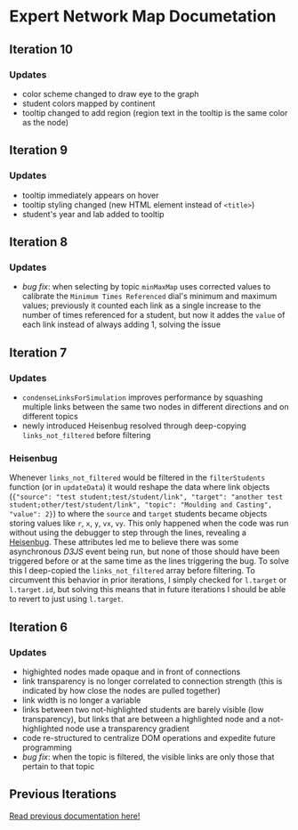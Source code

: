 # Expert Network Map Documetation

## Iteration 10

### Updates

- color scheme changed to draw eye to the graph
- student colors mapped by continent
- tooltip changed to add region (region text in the tooltip is the same color as the node)

## Iteration 9

### Updates

- tooltip immediately appears on hover
- tooltip styling changed (new HTML element instead of `<title>`)
- student's year and lab added to tooltip

## Iteration 8

### Updates

- *bug fix*: when selecting by topic `minMaxMap` uses corrected values to calibrate the `Minimum Times Referenced` dial's minimum and maximum values; previously it counted each link as a single increase to the number of times referenced for a student, but now it addes the `value` of each link instead of always adding 1, solving the issue

## Iteration 7

### Updates

- `condenseLinksForSimulation` improves performance by squashing multiple links between the same two nodes in different directions and on different topics
- newly introduced Heisenbug resolved through deep-copying `links_not_filtered` before filtering

### Heisenbug

Whenever `links_not_filtered` would be filtered in the `filterStudents` function (or in `updateData`) it would reshape the data where link objects (`{"source": "test student;test/student/link", "target": "another test student;other/test/student/link", "topic": "Moulding and Casting", "value": 2}`) to where the `source` and `target` students became objects storing values like `r`, `x`, `y`, `vx`, `vy`. This only happened when the code was run without using the debugger to step through the lines, revealing a [Heisenbug](https://en.wikipedia.org/wiki/Heisenbug). These attributes led me to believe there was some asynchronous *D3JS* event being run, but none of those should have been triggered before or at the same time as the lines triggering the bug. To solve this I deep-copied the `links_not_filtered` array before filtering. To circumvent this behavior in prior iterations, I simply checked for `l.target` or `l.target.id`, but solving this means that in future iterations I should be able to revert to just using `l.target`.

## Iteration 6

### Updates

- highighted nodes made opaque and in front of connections
- link transparency is no longer correlated to connection strength (this is indicated by how close the nodes are pulled together)
- link width is no longer a variable
- links between two not-highlighted students are barely visible (low transparency), but links that are between a highlighted node and a not-highlighted node use a transparency gradient
- code re-structured to centralize DOM operations and expedite future programming
- *bug fix*: when the topic is filtered, the visible links are only those that pertain to that topic 

## Previous Iterations

[Read previous documentation here!](https://fabacademy.org/2023/labs/charlotte/students/adam-stone/lessons/side-projects/lab-link-graph/)